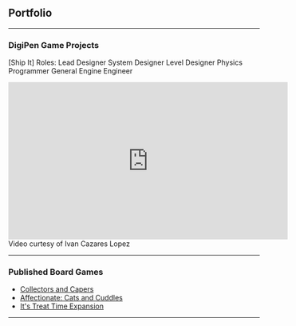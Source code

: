## Portfolio

---

### DigiPen Game Projects 

[Ship It]
Roles:
  Lead Designer
  System Designer 
  Level Designer 
  Physics Programmer
  General Engine Engineer
<iframe width="560" height="315" src="https://www.youtube.com/embed/drE5weqtC00" frameborder="0" allow="accelerometer; autoplay; encrypted-media; gyroscope" allowfullscreen></iframe>
Video curtesy of Ivan Cazares Lopez

---

### Published Board Games

- [Collectors and Capers](https://www.blueherongames.com/collectors-and-capers)
- [Affectionate: Cats and Cuddles](https://www.blueherongames.com/affectionate)
- [It's Treat Time Expansion](https://www.blueherongames.com/store/ts-treat-time-expansion)

---


